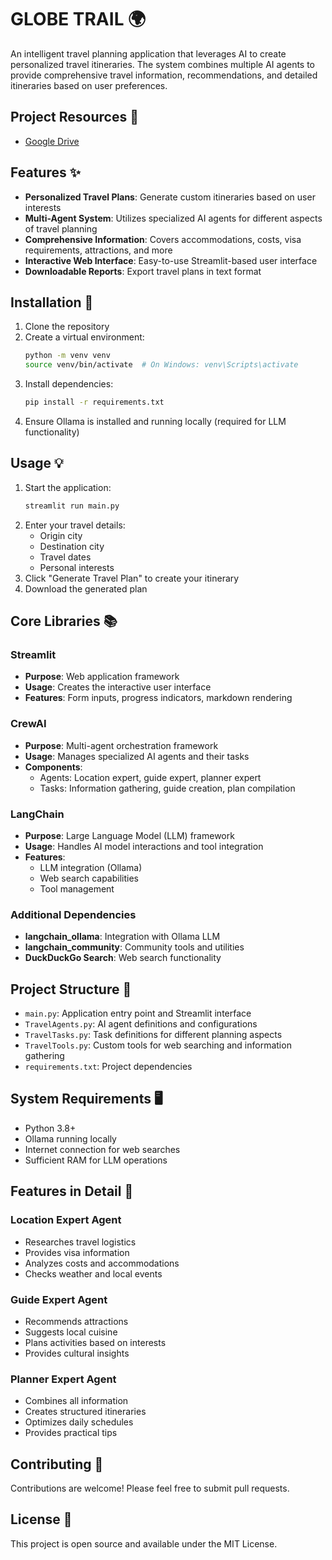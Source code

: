 # GLOBE TRAIL 🌍

An intelligent travel planning application that leverages AI to create personalized travel itineraries. The system combines multiple AI agents to provide comprehensive travel information, recommendations, and detailed itineraries based on user preferences.

## Project Resources 📁

- [Google Drive](https://drive.google.com/drive/u/5/folders/1YNQMqTiZr8UxolAbB_YtSxr3-ywAWzbQ)

## Features ✨

- **Personalized Travel Plans**: Generate custom itineraries based on user interests
- **Multi-Agent System**: Utilizes specialized AI agents for different aspects of travel planning
- **Comprehensive Information**: Covers accommodations, costs, visa requirements, attractions, and more
- **Interactive Web Interface**: Easy-to-use Streamlit-based user interface
- **Downloadable Reports**: Export travel plans in text format

## Installation 🚀

1. Clone the repository
2. Create a virtual environment:
   ```bash
   python -m venv venv
   source venv/bin/activate  # On Windows: venv\Scripts\activate
   ```
3. Install dependencies:
   ```bash
   pip install -r requirements.txt
   ```
4. Ensure Ollama is installed and running locally (required for LLM functionality)

## Usage 💡

1. Start the application:
   ```bash
   streamlit run main.py
   ```
2. Enter your travel details:
   - Origin city
   - Destination city
   - Travel dates
   - Personal interests
3. Click "Generate Travel Plan" to create your itinerary
4. Download the generated plan

## Core Libraries 📚

### Streamlit
- **Purpose**: Web application framework
- **Usage**: Creates the interactive user interface
- **Features**: Form inputs, progress indicators, markdown rendering

### CrewAI
- **Purpose**: Multi-agent orchestration framework
- **Usage**: Manages specialized AI agents and their tasks
- **Components**:
  - Agents: Location expert, guide expert, planner expert
  - Tasks: Information gathering, guide creation, plan compilation

### LangChain
- **Purpose**: Large Language Model (LLM) framework
- **Usage**: Handles AI model interactions and tool integration
- **Features**:
  - LLM integration (Ollama)
  - Web search capabilities
  - Tool management

### Additional Dependencies
- **langchain_ollama**: Integration with Ollama LLM
- **langchain_community**: Community tools and utilities
- **DuckDuckGo Search**: Web search functionality

## Project Structure 📁

- `main.py`: Application entry point and Streamlit interface
- `TravelAgents.py`: AI agent definitions and configurations
- `TravelTasks.py`: Task definitions for different planning aspects
- `TravelTools.py`: Custom tools for web searching and information gathering
- `requirements.txt`: Project dependencies

## System Requirements 🖥️

- Python 3.8+
- Ollama running locally
- Internet connection for web searches
- Sufficient RAM for LLM operations

## Features in Detail 🎯

### Location Expert Agent
- Researches travel logistics
- Provides visa information
- Analyzes costs and accommodations
- Checks weather and local events

### Guide Expert Agent
- Recommends attractions
- Suggests local cuisine
- Plans activities based on interests
- Provides cultural insights

### Planner Expert Agent
- Combines all information
- Creates structured itineraries
- Optimizes daily schedules
- Provides practical tips

## Contributing 🤝

Contributions are welcome! Please feel free to submit pull requests.

## License 📄

This project is open source and available under the MIT License.
